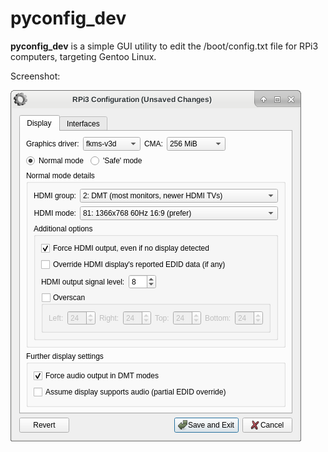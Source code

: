 # pyconfig_dev

**pyconfig_dev** is a simple GUI utility to edit the /boot/config.txt file
for RPi3 computers, targeting Gentoo Linux.

Screenshot:

<img src="https://raw.githubusercontent.com/sakaki-/resources/master/raspberrypi/pi3/pyconfig_gen-screenshot.png" alt="pyconfig_gen application in use (screenshot)"/>
